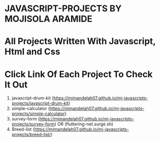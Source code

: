 # JAVASCRIPT-PROJECTS BY MOJISOLA ARAMIDE

# All Projects Written With Javascript, Html and Css
# Click Link Of Each Project To Check It Out

1. javascript-drum-kit (https://mjmandelah07.github.io/mj-javascripts-projects/javascript-drum-kit)
2. simple-calculator  (https://mjmandelah07.github.io/mj-javascripts-projects/simple-calculator)
3. survey-form (https://mjmandelah07.github.io/mj-javascripts-projects/survey-form) OR
                (fluttering-net.surge.sh)
4. Breed-list (https://mjmandelah07.github.io/mj-javascripts-projects/breed-list/)

